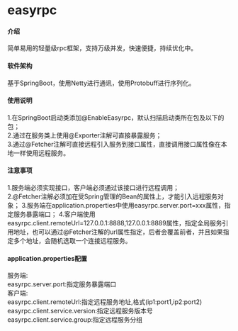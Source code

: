 # easyrpc  

#### 介绍  

简单易用的轻量级rpc框架，支持万级并发，快速便捷，持续优化中。

#### 软件架构  

基于SpringBoot，使用Netty进行通讯，使用Protobuff进行序列化。

#### 使用说明  

1.在SpringBoot启动类添加@EnableEasyrpc，默认扫描启动类所在包及以下的包；  
2.通过在服务类上使用@Exporter注解可直接暴露服务；  
3.通过@Fetcher注解可直接远程引入服务到接口属性，直接调用接口属性像在本地一样使用远程服务。

#### 注意事项

1.服务端必须实现接口，客户端必须通过该接口进行远程调用；  
2.@Fetcher注解必须加在受Spring管理的Bean的属性上，才能引入远程服务对象；
3.服务端在application.properties中使用easyrpc.server.port=xxx属性，指定服务暴露端口；
4.客户端使用easyrpc.client.remoteUrl=127.0.0.1:8888,127.0.0.1:8889属性，指定全局服务引用地址，也可以通过@Fetcher注解的url属性指定，后者会覆盖前者，并且如果指定多个地址，会随机选取一个连接远程服务。

#### application.properties配置  

服务端:  
easyrpc.server.port:指定服务暴露端口  
客户端:  
easyrpc.client.remoteUrl:指定远程服务地址,格式(ip1:port1,ip2:port2)  
easyrpc.client.service.version:指定远程服务版本号  
easyrpc.client.service.group:指定远程服务分组  
  
  


